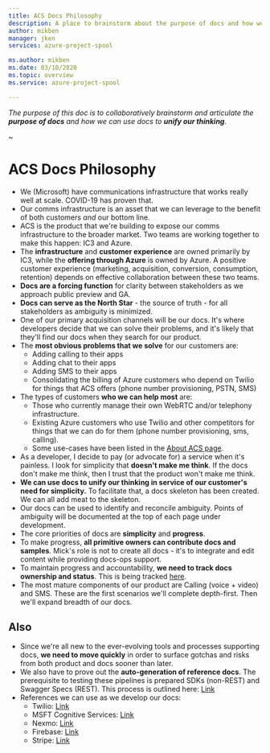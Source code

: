```yaml
---
title: ACS Docs Philosophy
description: A place to brainstorm about the purpose of docs and how we can deliver maximum value to our customers.
author: mikben    
manager: jken
services: azure-project-spool

ms.author: mikben
ms.date: 03/10/2020
ms.topic: overview
ms.service: azure-project-spool

---
```


*The purpose of this doc is to collaboratively brainstorm and articulate the **purpose of docs** and how we can use docs to **unify our thinking**.*

~

# ACS Docs Philosophy

- We (Microsoft) have communications infrastructure that works really well at scale. COVID-19 has proven that.
- Our comms infrastructure is an asset that we can leverage to the benefit of both customers *and* our bottom line.
- ACS is the product that we're building to expose our comms infrastructure to the broader market. Two teams are working together to make this happen: IC3 and Azure.
- The **infrastructure** and **customer experience** are owned primarily by IC3, while the **offering through Azure** is owned by Azure. A positive customer experience (marketing, acquisition, conversion, consumption, retention) depends on effective collaboration between these two teams.
- **Docs are a forcing function** for clarity between stakeholders as we approach public preview and GA.
- **Docs can serve as the North Star** - the source of truth - for all stakeholders as ambiguity is minimized.
- One of our primary acquisition channels will be our docs. It's where developers decide that we can solve their problems, and it's likely that they'll find our docs when they search for our product.
- The **most obvious problems that we solve** for our customers are:
  - Adding calling to their apps
  - Adding chat to their apps
  - Adding SMS to their apps
  - Consolidating the billing of Azure customers who depend on Twilio for things that ACS offers (phone number provisioning, PSTN, SMS)
- The types of customers **who we can help most** are:
  - Those who currently manage their own WebRTC and/or telephony infrastructure.
  - Existing Azure customers who use Twilio and other competitors for things that we can do for them (phone number provisioning, sms, calling).
   - Some use-cases have been listed in the [About ACS page](https://review.docs.microsoft.com/en-us/azure/project-spool/overview?branch=pr-en-us-104477).
- As a developer, I decide to pay (or advocate for) a service when it's painless. I look for simplicity that **doesn't make me think**. If the docs don't make me think, then I trust that the product won't make me think.
- **We can use docs to unify our thinking in service of our customer's need for simplicity.** To facilitate that, a docs skeleton has been created. We can all add meat to the skeleton.
- Our docs can be used to identify and reconcile ambiguity. Points of ambiguity will be documented at the top of each page under development.
- The core priorities of docs are **simplicity** and **progress**.
- To make progress, **all primitive owners can contribute docs and samples**. Mick's role is not to create all docs - it's to integrate and edit content while providing docs-ops support.
- To maintain progress and accountability, **we need to track docs ownership and status**. This is being tracked [here](https://microsoft.sharepoint-df.com/:x:/t/IC3SDK/EasbZy5MyMBLq2S0NyTNBVABhKiR6r8bq8Ld8clQQkgOeA?e=jxpgWn).
- The most mature components of our product are Calling (voice + video) and SMS. These are the first scenarios we'll complete depth-first. Then we'll expand breadth of our docs.


## Also

- Since we're all new to the ever-evolving tools and processes supporting docs, **we need to move quickly** in order to surface gotchas and risks from both product and docs sooner than later.
- We also have to prove out the **auto-generation of reference docs**. The prerequisite to testing these pipelines is prepared SDKs (non-REST) and Swagger Specs (REST). This process is outlined here: [Link](https://review.docs.microsoft.com/en-us/azure/project-spool/automatingreferencedocs?branch=pr-en-us-104477)
- References we can use as we develop our docs:
  - Twilio: [Link](https://www.twilio.com/docs/glossary/what-is-voip)
  - MSFT Cognitive Services: [Link](https://docs.microsoft.com/en-us/azure/cognitive-services/text-analytics/quickstarts/text-analytics-sdk?pivots=programming-language-javascript&tabs=version-3#sentiment-analysis)
  - Nexmo: [Link](https://developer.nexmo.com/documentation)
  - Firebase: [Link](https://firebase.google.com/docs?gclid=Cj0KCQjw6sHzBRCbARIsAF8FMpVEA7WidBpgSSFMLqD1J7X1E9h9vqhrjwyZb2qtOzGpNl_mQQz4KcAaAuqgEALw_wcB)
  - Stripe: [Link](https://stripe.com/docs?utm_campaign=paid_brand-US%20|%20Search%20|%20Category%20|%20Stripe_sitelinkNov1-1803852691&utm_medium=cpc&utm_source=google&ad_content=344587125070&utm_term=stripe%20docs&utm_matchtype=e&utm_adposition=&utm_device=c&gclid=Cj0KCQjw6sHzBRCbARIsAF8FMpVSUUXEM4Bihhj0E37fKdMJMq9IYzs5-E2dU4fJQGG_arU6UekNcXYaAtW-EALw_wcB)


